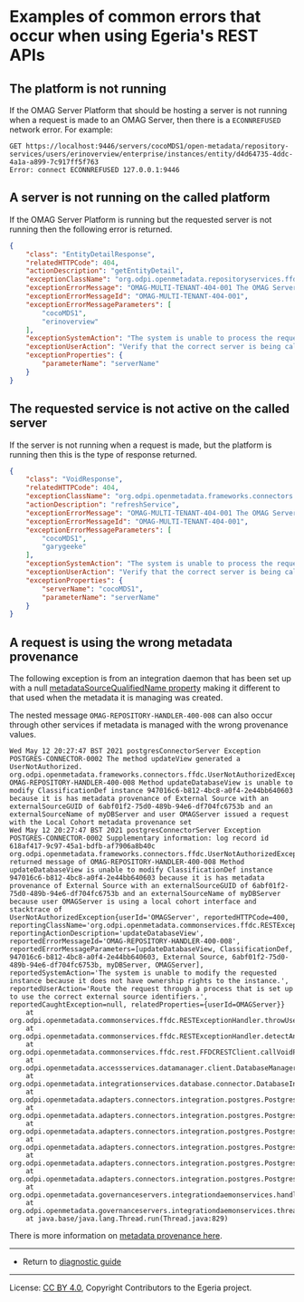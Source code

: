 <!-- SPDX-License-Identifier: CC-BY-4.0 -->
<!-- Copyright Contributors to the Egeria project. -->


# Examples of common errors that occur when using Egeria's REST APIs



## The platform is not running

If the OMAG Server Platform that should be hosting a server is not running when a request is made to an OMAG Server,
then there is a `ECONNREFUSED` network error.  For example:

```
GET https://localhost:9446/servers/cocoMDS1/open-metadata/repository-services/users/erinoverview/enterprise/instances/entity/d4d64735-4ddc-4a1a-a899-7c917ff5f763
Error: connect ECONNREFUSED 127.0.0.1:9446
```

## A server is not running on the called platform

If the OMAG Server Platform is running but the requested server is not running then the following error is returned.

```json
{
    "class": "EntityDetailResponse",
    "relatedHTTPCode": 404,
    "actionDescription": "getEntityDetail",
    "exceptionClassName": "org.odpi.openmetadata.repositoryservices.ffdc.exception.InvalidParameterException",
    "exceptionErrorMessage": "OMAG-MULTI-TENANT-404-001 The OMAG Server cocoMDS1 is not available to service a request from user erinoverview",
    "exceptionErrorMessageId": "OMAG-MULTI-TENANT-404-001",
    "exceptionErrorMessageParameters": [
        "cocoMDS1",
        "erinoverview"
    ],
    "exceptionSystemAction": "The system is unable to process the request because the server is not running on the called platform.",
    "exceptionUserAction": "Verify that the correct server is being called on the correct platform and that this server is running. Retry the request when the server is available.",
    "exceptionProperties": {
        "parameterName": "serverName"
    }
}
```

## The requested service is not active on the called server

If the server is not running when a request is made, but the platform is running then this is the type of response returned.

```json
{
    "class": "VoidResponse",
    "relatedHTTPCode": 404,
    "exceptionClassName": "org.odpi.openmetadata.frameworks.connectors.ffdc.InvalidParameterException",
    "actionDescription": "refreshService",
    "exceptionErrorMessage": "OMAG-MULTI-TENANT-404-001 The OMAG Server cocoMDS1 is not available to service a request from user garygeeke",
    "exceptionErrorMessageId": "OMAG-MULTI-TENANT-404-001",
    "exceptionErrorMessageParameters": [
        "cocoMDS1",
        "garygeeke"
    ],
    "exceptionSystemAction": "The system is unable to process the request because the server is not running on the called platform.",
    "exceptionUserAction": "Verify that the correct server is being called on the correct platform and that this server is running. Retry the request when the server is available.",
    "exceptionProperties": {
        "serverName": "cocoMDS1",
        "parameterName": "serverName"
    }
}
```

## A request is using the wrong metadata provenance

The following exception is from an integration daemon that has been set up with a null
[metadataSourceQualifiedName property](../../../open-metadata-implementation/admin-services/docs/user/configuring-the-integration-services.md)
making it different to that used when the metadata it is managing was created.

The nested message `OMAG-REPOSITORY-HANDLER-400-008` can also occur through other services if metadata is managed with
the wrong provenance values.

```
Wed May 12 20:27:47 BST 2021 postgresConnectorServer Exception POSTGRES-CONNECTOR-0002 The method updateView generated a UserNotAuthorized. org.odpi.openmetadata.frameworks.connectors.ffdc.UserNotAuthorizedException OMAG-REPOSITORY-HANDLER-400-008 Method updateDatabaseView is unable to modify ClassificationDef instance 947016c6-b812-4bc8-a0f4-2e44bb640603 because it is has metadata provenance of External Source with an externalSourceGUID of 6abf01f2-75d0-489b-94e6-df704fc6753b and an externalSourceName of myDBServer and user OMAGServer issued a request with the Local Cohort metadata provenance set
Wed May 12 20:27:47 BST 2021 postgresConnectorServer Exception POSTGRES-CONNECTOR-0002 Supplementary information: log record id 618af417-9c97-45a1-bdfb-af7906a8b40c org.odpi.openmetadata.frameworks.connectors.ffdc.UserNotAuthorizedException returned message of OMAG-REPOSITORY-HANDLER-400-008 Method updateDatabaseView is unable to modify ClassificationDef instance 947016c6-b812-4bc8-a0f4-2e44bb640603 because it is has metadata provenance of External Source with an externalSourceGUID of 6abf01f2-75d0-489b-94e6-df704fc6753b and an externalSourceName of myDBServer because user OMAGServer is using a local cohort interface and stacktrace of
UserNotAuthorizedException{userId='OMAGServer', reportedHTTPCode=400, reportingClassName='org.odpi.openmetadata.commonservices.ffdc.RESTExceptionHandler', reportingActionDescription='updateDatabaseView', reportedErrorMessageId='OMAG-REPOSITORY-HANDLER-400-008', reportedErrorMessageParameters=[updateDatabaseView, ClassificationDef, 947016c6-b812-4bc8-a0f4-2e44bb640603, External Source, 6abf01f2-75d0-489b-94e6-df704fc6753b, myDBServer, OMAGServer], reportedSystemAction='The system is unable to modify the requested instance because it does not have ownership rights to the instance.', reportedUserAction='Route the request through a process that is set up to use the correct external source identifiers.', reportedCaughtException=null, relatedProperties={userId=OMAGServer}}
	at org.odpi.openmetadata.commonservices.ffdc.RESTExceptionHandler.throwUserNotAuthorizedException(RESTExceptionHandler.java:338)
	at org.odpi.openmetadata.commonservices.ffdc.RESTExceptionHandler.detectAndThrowStandardExceptions(RESTExceptionHandler.java:122)
	at org.odpi.openmetadata.commonservices.ffdc.rest.FFDCRESTClient.callVoidPostRESTCall(FFDCRESTClient.java:309)
	at org.odpi.openmetadata.accessservices.datamanager.client.DatabaseManagerClient.updateDatabaseView(DatabaseManagerClient.java:1552)
	at org.odpi.openmetadata.integrationservices.database.connector.DatabaseIntegratorContext.updateDatabaseView(DatabaseIntegratorContext.java:737)
	at org.odpi.openmetadata.adapters.connectors.integration.postgres.PostgresDatabaseConnector.updateView(PostgresDatabaseConnector.java:745)
	at org.odpi.openmetadata.adapters.connectors.integration.postgres.PostgresDatabaseConnector.updateViews(PostgresDatabaseConnector.java:673)
	at org.odpi.openmetadata.adapters.connectors.integration.postgres.PostgresDatabaseConnector.updateSchema(PostgresDatabaseConnector.java:394)
	at org.odpi.openmetadata.adapters.connectors.integration.postgres.PostgresDatabaseConnector.updateSchemas(PostgresDatabaseConnector.java:312)
	at org.odpi.openmetadata.adapters.connectors.integration.postgres.PostgresDatabaseConnector.updateDatabase(PostgresDatabaseConnector.java:219)
	at org.odpi.openmetadata.adapters.connectors.integration.postgres.PostgresDatabaseConnector.refresh(PostgresDatabaseConnector.java:90)
	at org.odpi.openmetadata.governanceservers.integrationdaemonservices.handlers.IntegrationConnectorHandler.refreshConnector(IntegrationConnectorHandler.java:420)
	at org.odpi.openmetadata.governanceservers.integrationdaemonservices.threads.IntegrationDaemonThread.run(IntegrationDaemonThread.java:106)
	at java.base/java.lang.Thread.run(Thread.java:829)
```

There is more information on [metadata provenance here](../metadata-provenance).

----

* Return to [diagnostic guide](.)


----
License: [CC BY 4.0](https://creativecommons.org/licenses/by/4.0/),
Copyright Contributors to the Egeria project.